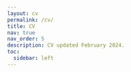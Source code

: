 ```yaml
---
layout: cv
permalink: /cv/
title: CV
nav: true
nav_order: 5
description: CV updated February 2024.
toc:
  sidebar: left
---
```

